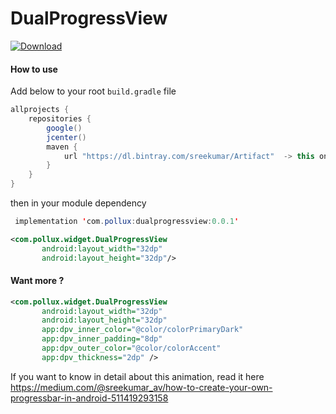 # DualProgressView

[ ![Download](https://api.bintray.com/packages/sreekumar/Artifact/dualprogress/images/download.svg) ](https://bintray.com/sreekumar/Artifact/dualprogress/_latestVersion)
#### How to use

Add below to your root `build.gradle` file

```java
allprojects {
    repositories {
        google()
        jcenter()
        maven {
            url "https://dl.bintray.com/sreekumar/Artifact"  -> this one
        }
    }
}
```
then in your module dependency 

```java
 implementation 'com.pollux:dualprogressview:0.0.1'
```

```xml
<com.pollux.widget.DualProgressView
       android:layout_width="32dp"
       android:layout_height="32dp"/>
```

#### Want more ?

```xml
<com.pollux.widget.DualProgressView
       android:layout_width="32dp"
       android:layout_height="32dp"
       app:dpv_inner_color="@color/colorPrimaryDark"
       app:dpv_inner_padding="8dp"
       app:dpv_outer_color="@color/colorAccent"
       app:dpv_thickness="2dp" />

```
If you want to know in detail about this animation, read it here https://medium.com/@sreekumar_av/how-to-create-your-own-progressbar-in-android-511419293158
